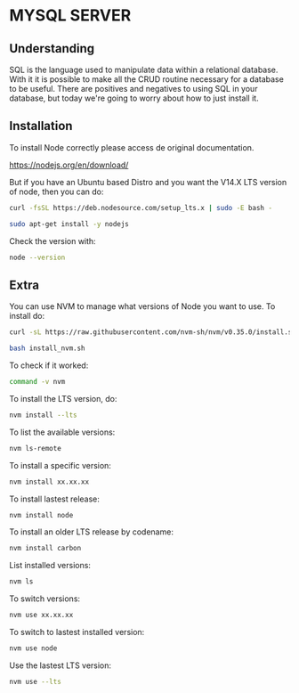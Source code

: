 # MYSQL SERVER
## Understanding
SQL is the language used to manipulate data within a relational database. With it it is possible to make all the CRUD routine necessary for a database to be useful.
There are positives and negatives to using SQL in your database, but today we're going to worry about how to just install it.

## Installation
To install Node correctly please access de original documentation.

https://nodejs.org/en/download/

But if you have an Ubuntu based Distro and you want the V14.X LTS version of node, then you can do:

```sh
curl -fsSL https://deb.nodesource.com/setup_lts.x | sudo -E bash -

sudo apt-get install -y nodejs
```

Check the version with:
```sh
node --version
```


## Extra
 You can use NVM to manage what versions of Node you want to use. To install do:

```sh
curl -sL https://raw.githubusercontent.com/nvm-sh/nvm/v0.35.0/install.sh install_nvm.sh

bash install_nvm.sh
```

To check if it worked:

```sh
command -v nvm
```

To install the LTS version, do:
```sh
nvm install --lts
```

To list the available versions:

```sh
nvm ls-remote
```

To install a specific version:
```sh
nvm install xx.xx.xx
```

To install lastest release:
```sh
nvm install node
```

To install an older LTS release by codename:

```sh
nvm install carbon
```

List installed versions:
```sh
nvm ls
```

To switch versions:

```sh
nvm use xx.xx.xx
```

To switch to lastest installed version:

```sh
nvm use node
```

Use the lastest LTS version:

```sh
nvm use --lts
```
